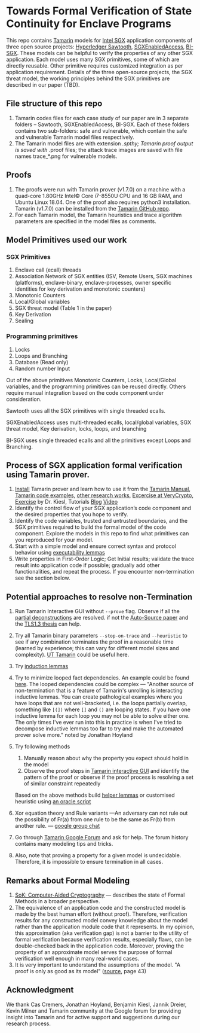 # Towards Formal Verification of State Continuity for Enclave Programs

This repo contains [Tamarin](https://tamarin-prover.github.io/) models for [Intel SGX](https://software.intel.com/content/www/us/en/develop/topics/software-guard-extensions.html) application components of three open source projects: [Hyperledger Sawtooth](https://www.hyperledger.org/use/sawtooth), [SGXEnabledAccess](https://github.com/fishermano/SGXEnabledAccess), [BI-SGX](https://bi-sgx.net/). These models can be helpful to verify the properties of any other SGX application. Each model uses many SGX primitives, some of which are directly reusable. Other primitive requires customized integration as per application requirement. Details of the three open-source projects, the SGX threat model, the working principles behind the SGX primitives are described in our paper (TBD).

## File structure of this repo

1. Tamarin codes files for each case study of our paper are in 3 separate folders – Sawtooth, SGXEnabledAccess, BI-SGX. Each of these folders contains two sub-folders: safe and vulnerable, which contain the safe and vulnerable Tamarin model files respectively.
2. The Tamarin model files are with extension *.spthy; Tamarin proof output is saved with* .proof files; the attack trace images are saved with file names trace_*.png for vulnerable models.

## Proofs

1. The proofs were run with Tamarin prover (v1.7.0) on a machine with a quad-core 1.80GHz Intel© Core i7-8550U CPU and 16 GB RAM, and Ubuntu Linux 18.04. One of the proof also requires python3 installation. Tamarin (v1.7.0) can be installed from the [Tamarin GitHub repo](https://github.com/tamarin-prover/tamarin-prover).
2. For each Tamarin model, the Tamarin heuristics and trace algorithm parameters are specified in the model files as comments.

## Model Primitives used our work

### SGX Primitives

1. Enclave call (ecall) threads
2. Association Network of SGX entities (ISV, Remote Users, SGX machines (platforms), enclave-binary, enclave-processes, owner specific identities for key derivation and monotonic counters)
3. Monotonic Counters
4. Local/Global variables
5. SGX threat model (Table 1 in the paper)
6. Key Derivation
7. Sealing

### Programming primitives

1. Locks
2. Loops and Branching
3. Database (Read only)
4. Random number Input 

Out of the above primitives Monotonic Counters, Locks, Local/Global variables, and the programming primitives can be reused directly. Others require manual integration based on the code component under consideration.     

Sawtooth uses all the SGX primitives with single threaded ecalls.

SGXEnabledAccess uses multi-threaded ecalls, local/global variables, SGX threat model, Key derivation, locks, loops, and branching

BI-SGX uses single threaded ecalls and all the primitives except Loops and Branching.

## Process of SGX application formal verification using Tamarin prover.

1. [Install](https://tamarin-prover.github.io/manual/book/002_installation.html) Tamarin prover and learn how to use it from the [Tamarin Manual](https://tamarin-prover.github.io/manual/tex/tamarin-manual.pdf), [Tamarin code examples](https://github.com/tamarin-prover/tamarin-prover/tree/develop/examples), [other research works](https://tamarin-prover.github.io/), [Excercise at VeryCrypto](https://github.com/aseemr/Indocrypt-VerifiedCrypto-Tutorials/blob/main/Tamarin/exercise_starter.md), [Exercise](https://github.com/benjaminkiesl/tamarin_toy_protocol) by Dr. Kiesl, Tutorials [Blog](https://hajji.org/en/crypto/verified-crypto/tamarin) [Video](https://youtu.be/XptJG19hDcQ)  
2. Identify the control flow of your SGX application’s code component and the desired properties that you hope to verify.
3. Identify the code variables, trusted and untrusted boundaries, and the SGX primitives required to build the formal model of the code component. Explore the models in this repo to find what primitives can you reproduced for your model.
4. Start with a simple model and ensure correct syntax and protocol behavior using [executability lemmas](https://tamarin-prover.github.io/manual/tex/tamarin-manual.pdf)
5. Write properties in First-Order Logic; Get Initial results; validate the trace result into application code if possible; gradually add other functionalities, and repeat the process. If you encounter non-termination see the section below. 

## Potential approaches to resolve non-Termination

1. Run Tamarin Interactive GUI without `--prove` flag. Observe if all the [partial deconstructions](https://tamarin-prover.github.io/manual/book/008_precomputation.html) are resolved. if not the [Auto-Source paper](https://hal.archives-ouvertes.fr/hal-02903620/document) and the [TLS1.3 thesis](https://pure.royalholloway.ac.uk/portal/files/33074422/2018HoylandJGPhD.pdf) can help.  
2. Try all Tamarin binary parameters `--stop-on-trace` and `--heuristic` to see if any combination terminates the proof in a reasonable time (learned by experience; this can vary for different model sizes and complexity). [UT Tamarin](https://github.com/benjaminkiesl/ut_tamarin) could be useful here.  
3. Try [induction lemmas](https://tamarin-prover.github.io/manual/book/010_advanced-features.html)
4. Try to minimize looped fact dependencies. An example could be found [here](https://groups.google.com/g/tamarin-prover/c/XAf-mO86d2Y). The looped dependencies could be complex — "Another source of non-termination that is a feature of Tamarin's unrolling is interacting inductive lemmas. You can create pathological examples where you have loops that are not well-bracketed, i.e. the loops partially overlap, something like `[(])` where `[]` and `()` are looping states. If you have one inductive lemma for each loop you may not be able to solve either one. The only times I've ever run into this in practice is when I've tried to decompose inductive lemmas too far to try and make the automated prover solve more." noted by Jonathan Hoyland 
5. Try following methods     
    1. Manually reason about why the property you expect should hold in the model
    2. Observe the proof steps in [Tamarin interactive GUI](https://tamarin-prover.github.io/manual/book/003_example.html) and identify the pattern of the proof or observe if the proof process is resolving a set of similar constraint repeatedly

    Based on the above methods build [helper lemmas](https://tamarin-prover.github.io/manual/book/010_advanced-features.html) or customised heuristic using [an oracle script](https://tamarin-prover.github.io/manual/book/010_advanced-features.html)       

6. Xor equation theory and Rule variants —An adversary can not rule out the possibility of Fr(a) from one rule to be the same as Fr(b) from another rule. — [google group chat](https://groups.google.com/g/tamarin-prover/c/irq09b70WS8)
7. Go through [Tamarin Google Forum](https://groups.google.com/g/tamarin-prover) and ask for help. The forum history contains many modeling tips and tricks. 
8. Also, note that proving a property for a given model is undecidable. Therefore, it is impossible to ensure termination in all cases.

## Remarks about Formal Modeling

1. [SoK: Computer-Aided Cryptography](https://eprint.iacr.org/2019/1393.pdf) — describes the state of Formal Methods in a broader perspective.  
2. The equivalence of an application code and the constructed model is made by the best human effort (without proof). Therefore, verification results for any constructed model convey knowledge about the model rather than the application module code that it represents. In my opinion, this approximation (aka verification gap) is not a barrier to the utility of formal verification because verification results, especially flaws, can be double-checked back in the application code. Moreover, proving the property of an approximate model serves the purpose of formal verification well enough in many real-world cases. 
3. It is very important to understand the assumptions of the model. "A proof is only as good as its model" ([source](https://pure.royalholloway.ac.uk/portal/files/33074422/2018HoylandJGPhD.pdf), page 43)

## Acknowledgment

We thank Cas Cremers, Jonathan Hoyland, Benjamin Kiesl, Jannik Dreier, Kevin Milner and Tamarin community at the Google forum for providing insight into Tamarin and for active support and suggestions during our research process.